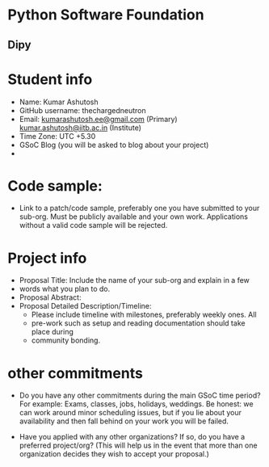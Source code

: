 
# Python Software Foundation
## Dipy

# Student info
* Name:  Kumar Ashutosh
* GitHub username:  thechargedneutron
* Email: kumarashutosh.ee@gmail.com (Primary)  kumar.ashutosh@iitb.ac.in (Institute)
* Time Zone:  UTC +5.30
* GSoC Blog (you will be asked to blog about your project)
* 

# Code sample:
* Link to a patch/code sample, preferably one you have submitted to your sub-org. Must be publicly available and your own work. Applications without a valid code sample will be rejected.

# Project info
* Proposal Title:  Include the name of your sub-org and explain in a few
* words what you plan to do.
* Proposal Abstract:
* Proposal Detailed Description/Timeline:
  * Please include timeline with milestones, preferably weekly ones. All
  * pre-work such as setup and reading documentation should take place during
  * community bonding.

# other commitments
* Do you have any other commitments during the main GSoC time period? For
example: Exams, classes, jobs, holidays, weddings. Be honest: we can work
around minor scheduling issues, but if you lie about your availability and
then fall behind on your work you will be failed.

* Have you applied with any other organizations? If so, do you have a preferred
project/org? (This will help us in the event that more than one organization
decides they wish to accept your proposal.)
